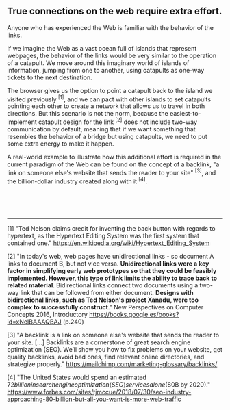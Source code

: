 ## True connections on the web require extra effort.

Anyone who has experienced the Web is familiar with the behavior of the links.

If we imagine the Web as a vast ocean full of islands that represent webpages, the behavior of the links would be very similar to the operation of a catapult. We move around this imaginary world of islands of information, jumping from one to another, using catapults as one-way tickets to the next destination.

The browser gives us the option to point a catapult back to the island we visited previously <sup>[1]</sup>, and we can pact with other islands to set catapults pointing each other to create a network that allows us to travel in both directions. But this scenario is not the norm, because the easiest-to-implement catapult design for the link <sup>[2]</sup> does not include two-way communication by default, meaning that if we want something that resembles the behavior of a bridge but using catapults, we need to put some extra energy to make it happen.

A real-world example to illustrate how this additional effort is required in the current paradigm of the Web can be found on the concept of a backlink, "a link on someone else's website that sends the reader to your site" <sup>[3]</sup>,  and the billion-dollar industry created along with it <sup>[4]</sup>.

<br><br><br>

---
[1] "Ted Nelson claims credit for inventing the back button with regards to hypertext, as the Hypertext Editing System was the first system that contained one." https://en.wikipedia.org/wiki/Hypertext_Editing_System

[2] "In today's web, web pages have unidirectional links - so document A links to document B, but not vice versa. **Unidirectional links were a key factor in simplifying early web prototypes so that they could be feasibly implemented. However, this type of link limits the ability to trace back to related material**. Bidirectional links connect two documents using a two-way link that can be followed from either document. **Designs with bidirectional links, such as Ted Nelson's project Xanadu, were too complex to successfully construct**." New Perspectives on Computer Concepts 2016, Introductory https://books.google.es/books?id=xNeIBAAAQBAJ (p.240)

[3] "A backlink is a link on someone else's website that sends the reader to your site. [...] Backlinks are a cornerstone of great search engine optimization (SEO). We’ll show you how to fix problems on your website, get quality backlinks, avoid bad ones, find relevant online directories, and strategize properly." https://mailchimp.com/marketing-glossary/backlinks/

[4] "The United States would spend an estimated $72 billion in search engine optimization (SEO) services alone ($80B by 2020)." https://www.forbes.com/sites/tjmccue/2018/07/30/seo-industry-approaching-80-billion-but-all-you-want-is-more-web-traffic
